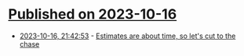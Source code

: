# [Published on 2023-10-16](index.md)

* [2023-10-16, 21:42:53](https://lobste.rs/s/3mwpfh/estimates_are_about_time_so_let_s_cut_chase) - [Estimates are about time, so let's cut to the chase](https://ntietz.com/blog/estimate-in-time/)
